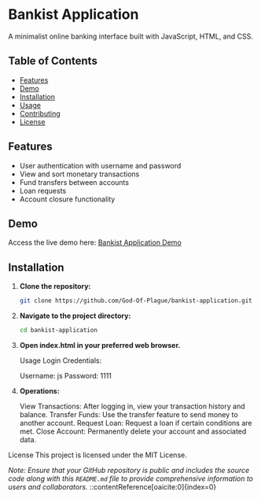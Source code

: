 # Bankist Application

A minimalist online banking interface built with JavaScript, HTML, and CSS.

## Table of Contents

- [Features](#features)
- [Demo](#demo)
- [Installation](#installation)
- [Usage](#usage)
- [Contributing](#contributing)
- [License](#license)

## Features

- User authentication with username and password
- View and sort monetary transactions
- Fund transfers between accounts
- Loan requests
- Account closure functionality

## Demo

Access the live demo here: [Bankist Application Demo](https://bankist-dom.netlify.app/)

## Installation

1. **Clone the repository:**

   ```bash
   git clone https://github.com/God-Of-Plague/bankist-application.git
2. **Navigate to the project directory:**
   ```bash
   cd bankist-application
3. **Open index.html in your preferred web browser.**

      Usage
      Login Credentials:
      
      Username: js
      Password: 1111
4. **Operations:**

      View Transactions: After logging in, view your transaction history and balance.
      Transfer Funds: Use the transfer feature to send money to another account.
      Request Loan: Request a loan if certain conditions are met.
      Close Account: Permanently delete your account and associated data.

License
This project is licensed under the MIT License.

*Note: Ensure that your GitHub repository is public and includes the source code along with this `README.md` file to provide comprehensive information to users and collaborators.*
::contentReference[oaicite:0]{index=0}
 
